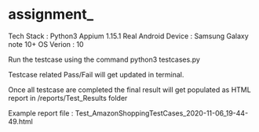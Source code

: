 # assignment_

Tech Stack :
Python3
Appium 1.15.1
Real Android Device : Samsung Galaxy note 10+
OS Verion : 10

Run the testcase using the command 
  python3 testcases.py

Testcase related Pass/Fail will get updated in terminal.

Once all testcase are completed the final result will get populated as HTML report
in /reports/Test_Results folder 

Example report file : Test_AmazonShoppingTestCases_2020-11-06_19-44-49.html

 
